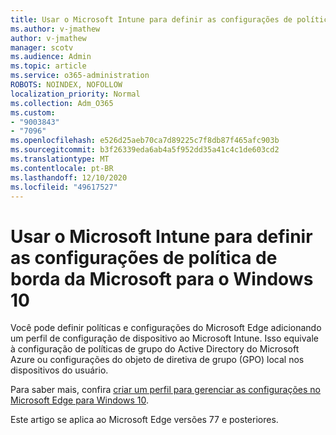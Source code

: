 ```yaml
---
title: Usar o Microsoft Intune para definir as configurações de política de borda da Microsoft para o Windows 10
ms.author: v-jmathew
author: v-jmathew
manager: scotv
ms.audience: Admin
ms.topic: article
ms.service: o365-administration
ROBOTS: NOINDEX, NOFOLLOW
localization_priority: Normal
ms.collection: Adm_O365
ms.custom:
- "9003843"
- "7096"
ms.openlocfilehash: e526d25aeb70ca7d89225c7f8db87f465afc903b
ms.sourcegitcommit: b3f26339eda6ab4a5f952dd35a41c4c1de603cd2
ms.translationtype: MT
ms.contentlocale: pt-BR
ms.lasthandoff: 12/10/2020
ms.locfileid: "49617527"
---
```

# <a name="use-microsoft-intune-to-configure-microsoft-edge-policy-settings-for-windows-10"></a>Usar o Microsoft Intune para definir as configurações de política de borda da Microsoft para o Windows 10

Você pode definir políticas e configurações do Microsoft Edge adicionando um perfil de configuração de dispositivo ao Microsoft Intune. Isso equivale à configuração de políticas de grupo do Active Directory do Microsoft Azure ou configurações do objeto de diretiva de grupo (GPO) local nos dispositivos do usuário.

Para saber mais, confira [criar um perfil para gerenciar as configurações no Microsoft Edge para Windows 10](https://go.microsoft.com/fwlink/?linkid=2133700).

Este artigo se aplica ao Microsoft Edge versões 77 e posteriores.
